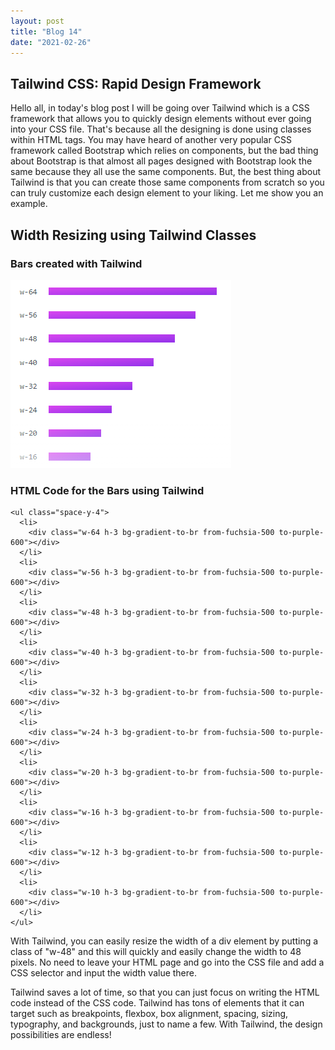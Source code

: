 ```yaml
---
layout: post
title: "Blog 14"
date: "2021-02-26"
---
```


## Tailwind CSS: Rapid Design Framework

Hello all, in today's blog post I will be going over Tailwind which is a CSS framework that allows you to quickly design elements without ever going into your CSS file. That's because all the designing is done using classes within HTML tags. You may have heard of another very popular CSS framework called Bootstrap which relies on components, but the bad thing about Bootstrap is that almost all pages designed with Bootstrap look the same because they all use the same components. But, the best thing about Tailwind is that you can create those same components from scratch so you can truly customize each design element to your liking. Let me show you an example.

## Width Resizing using Tailwind Classes
### Bars created with Tailwind
![Width Tailwind](../assets/tailwind_width.png)
### HTML Code for the Bars using Tailwind
```
<ul class="space-y-4">
  <li>
    <div class="w-64 h-3 bg-gradient-to-br from-fuchsia-500 to-purple-600"></div>
  </li>
  <li>
    <div class="w-56 h-3 bg-gradient-to-br from-fuchsia-500 to-purple-600"></div>
  </li>
  <li>
    <div class="w-48 h-3 bg-gradient-to-br from-fuchsia-500 to-purple-600"></div>
  </li>
  <li>
    <div class="w-40 h-3 bg-gradient-to-br from-fuchsia-500 to-purple-600"></div>
  </li>
  <li>
    <div class="w-32 h-3 bg-gradient-to-br from-fuchsia-500 to-purple-600"></div>
  </li>
  <li>
    <div class="w-24 h-3 bg-gradient-to-br from-fuchsia-500 to-purple-600"></div>
  </li>
  <li>
    <div class="w-20 h-3 bg-gradient-to-br from-fuchsia-500 to-purple-600"></div>
  </li>
  <li>
    <div class="w-16 h-3 bg-gradient-to-br from-fuchsia-500 to-purple-600"></div>
  </li>
  <li>
    <div class="w-12 h-3 bg-gradient-to-br from-fuchsia-500 to-purple-600"></div>
  </li>
  <li>
    <div class="w-10 h-3 bg-gradient-to-br from-fuchsia-500 to-purple-600"></div>
  </li>
</ul>
```

With Tailwind, you can easily resize the width of a div element by putting a class of "w-48" and this will quickly and easily change the width to 48 pixels. No need to leave your HTML page and go into the CSS file and add a CSS selector and input the width value there.

Tailwind saves a lot of time, so that you can just focus on writing the HTML code instead of the CSS code. Tailwind has tons of elements that it can target such as breakpoints, flexbox, box alignment, spacing, sizing, typography, and backgrounds, just to name a few. With Tailwind, the design possibilities are endless!

